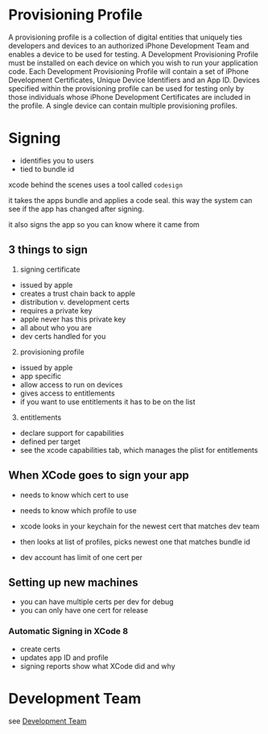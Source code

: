 # Provisioning Profile

A provisioning profile is a collection of digital entities that uniquely ties
developers and devices to an authorized iPhone Development Team and enables a
device to be used for testing. A Development Provisioning Profile must be
installed on each device on which you wish to run your application code. Each
Development Provisioning Profile will contain a set of iPhone Development
Certificates, Unique Device Identifiers and an App ID. Devices specified within
the provisioning profile can be used for testing only by those individuals
whose iPhone Development Certificates are included in the profile. A single
device can contain multiple provisioning profiles.

# Signing

* identifies you to users
* tied to bundle id

xcode behind the scenes uses a tool called `codesign`

it takes the apps bundle and applies a code seal. this way the system can see if the app has changed after signing.

it also signs the app so you can know where it came from

## 3 things to sign

1. signing certificate

  * issued by apple
  * creates a trust chain back to apple
  * distribution v. development certs
  * requires a private key
  * apple never has this private key
  * all about who you are
  * dev certs handled for you

2. provisioning profile

  * issued by apple
  * app specific
  * allow access to run on devices
  * gives access to entitlements
  * if you want to use entitlements it has to be on the list

3. entitlements
  * declare support for capabilities
  * defined per target
  * see the xcode capabilities tab, which manages the plist for entitlements

## When XCode goes to sign your app

* needs to know which cert to use
* needs to know which profile to use
* xcode looks in your keychain for the newest cert that matches dev team

* then looks at list of profiles, picks newest one that matches bundle id

* dev account has limit of one cert per

## Setting up new machines

* you can have multiple certs per dev for debug
* you can only have one cert for release

### Automatic Signing in XCode 8

* create certs
* updates app ID and profile
* signing reports show what XCode did and why

# Development Team

see [Development Team](./development_team)
